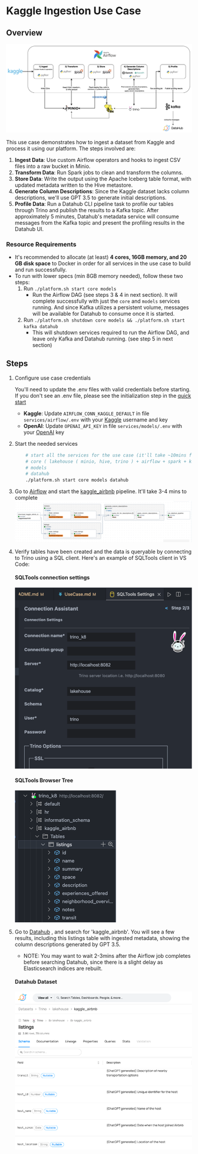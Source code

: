 # Kaggle Ingestion Use Case

## Overview
![Airflow graph](images/kaggle_overview.png)

This use case demonstrates how to ingest a dataset from Kaggle and process it using our platform. The steps involved are:

1. **Ingest Data**: Use custom Airflow operators and hooks to ingest CSV files into a raw bucket in Minio.
2. **Transform Data**: Run Spark jobs to clean and transform the columns.
3. **Store Data**: Write the output using the Apache Iceberg table format, with updated metadata written to the Hive metastore.
4. **Generate Column Descriptions**: Since the Kaggle dataset lacks column descriptions, we'll use GPT 3.5 to generate initial descriptions.
5. **Profile Data**: Run a Datahub CLI pipeline task to profile our tables through Trino and publish the results to a Kafka topic. After approximately 5 minutes, Datahub's metadata service will consume messages from the Kafka topic and present the profiling results in the Datahub UI.


### Resource Requirements
- It's recommended to allocate (at least) **4 cores, 16GB memory, and 20 GB disk space** to Docker in order for all services in the use case to build and run successfully.
- To run with lower specs (min 8GB memory needed), follow these two steps:
    1. Run `./platform.sh start core models` 
        - Run the Airflow DAG (see steps 3 & 4 in next section). It will complete successfully with just the `core` and `models` services running. And since Kafka utilizes a persistent volume, messages will be available for Datahub to consume once it is started. 
    2. Run `./platform.sh shutdown core models && ./platform.sh start kafka datahub`
        - This will shutdown services required to run the Airflow DAG, and leave only Kafka and Datahub running. (see step 5 in next section) 


## Steps
1. Configure use case credentials

    You'll need to update the .env files with valid credentials before starting. If you don't see an .env file, please see the initialization step in the [quick start](/README.md#quick-start)

   - **Kaggle**: Update `AIRFLOW_CONN_KAGGLE_DEFAULT` in file `services/airflow/.env` with your [Kaggle](https://www.kaggle.com/) username and key
   - **OpenAI**: Update `OPENAI_API_KEY` in file `services/models/.env` with your [OpenAI](https://openai.com/)  key

2. Start the needed services
    ````bash
        # start all the services for the use case (it'll take ~10mins for all services to start up) :
        # core ( lakehouse ( minio, hive, trino ) + airflow + spark + kafka )
        # models
        # datahub
        ./platform.sh start core models datahub
    ````

3. Go to [Airflow](http://localhost:8081/) and start the  [kaggle_airbnb](http://localhost:8081/dags/kaggle_airbnb/grid) pipeline.  It'll take 3-4 mins to complete
    ![Airflow graph](images/kaggle_airbnb_dag_graph.png)


4. Verify tables have been created and the data is queryable by connecting to Trino using a SQL client. Here's an example of SQLTools client in VS Code:

    #### SQLTools connection settings
    ![SQLTools connection settings](images/SQLTools_connection.png)

    #### SQLTools Browser Tree
    ![SQLTools Browser Tree](images/SQLTools_browser.png)

5. Go to [Datahub](http://localhost:8084/) , and search for 'kaggle_airbnb'. You will see a few results, including this listings table with ingested metadata, showing the column descriptions generated by GPT 3.5. 
    - NOTE: You may want to wait 2-3mins after the Airflow job completes before searching Datahub, since there is a slight delay as Elasticsearch indices are rebuilt.  
    #### Datahub Dataset
    ![datahub](images/datahub_listings.png)